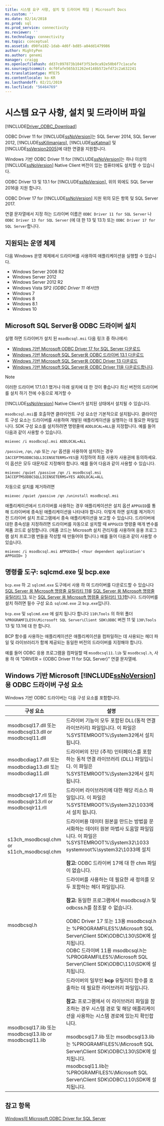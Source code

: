 ```yaml
---
title: 시스템 요구 사항, 설치 및 드라이버 파일 | Microsoft Docs
ms.custom: ''
ms.date: 02/14/2018
ms.prod: sql
ms.prod_service: connectivity
ms.reviewer: ''
ms.technology: connectivity
ms.topic: conceptual
ms.assetid: d90fa182-1dab-4d6f-bd85-a04dd1479986
author: MightyPen
ms.author: genemi
manager: craigg
ms.openlocfilehash: dd37c097873b104f3f53e9ca92e50b6f7c1acafe
ms.sourcegitcommit: 4cf0fafe565b31262e4148b572efd72c2a632241
ms.translationtype: MTE75
ms.contentlocale: ko-KR
ms.lasthandoff: 02/21/2019
ms.locfileid: "56464769"
---
```

# <a name="system-requirements-installation-and-driver-files"></a>시스템 요구 사항, 설치 및 드라이버 파일
[!INCLUDE[Driver_ODBC_Download](../../../includes/driver_odbc_download.md)]

ODBC Driver 11 for [!INCLUDE[ssNoVersion](../../../includes/ssnoversion-md.md)]는 SQL Server 2014, SQL Server 2012, [!INCLUDE[ssKilimanjaro](../../../includes/sskilimanjaro-md.md)], [!INCLUDE[ssKatmai](../../../includes/sskatmai_md.md)] 및 [!INCLUDE[ssVersion2005](../../../includes/ssversion2005-md.md)]에 대한 연결을 지원합니다.  
  
Windows 기반 ODBC Driver 11 for [!INCLUDE[ssNoVersion](../../../includes/ssnoversion-md.md)]는 하나 이상의 [!INCLUDE[ssNoVersion](../../../includes/ssnoversion-md.md)] Native Client 버전이 있는 컴퓨터에도 설치할 수 있습니다.  
  
ODBC Driver 13 및 13.1 for [!INCLUDE[ssNoVersion](../../../includes/ssnoversion-md.md)], 위의 외에도 SQL Server 2016을 지원 합니다. 

ODBC Driver 17 for [!INCLUDE[ssNoVersion](../../../includes/ssnoversion-md.md)] 지원 위의 모든 항목 및 SQL Server 2017.
  
연결 문자열에서 지정 하는 드라이버 이름은 `ODBC Driver 11 for SQL Server` 나 `ODBC Driver 13 for SQL Server` (에 대 한 13 및 13.1) 또는 `ODBC Driver 17 for SQL Server`합니다.
  
## <a name="supported-operating-systems"></a>지원되는 운영 체제

다음 Windows 운영 체제에서 드라이버를 사용하여 애플리케이션을 실행할 수 있습니다.  

-   Windows Server 2008 R2 
-   Windows Server 2012
-   Windows Server 2012 R2    
-   Windows Vista SP2 *(ODBC Driver 11 에서만)*  
-   Windows 7  
-   Windows 8
-   Windows 8.1
-   Windows 10
  
## <a name="installing-microsoft-odbc-driver-for-sql-server"></a>Microsoft SQL Server용 ODBC 드라이버 설치

실행 하면 드라이버가 설치 된 `msodbcsql.msi` 다음 링크 중 하나에서:

- [Windows 기반 Microsoft ODBC Driver 17 for SQL Server 다운로드](https://www.microsoft.com/download/details.aspx?id=56567)
- [Windows 기반 Microsoft SQL Server용 ODBC 드라이버 13.1 다운로드](https://www.microsoft.com/download/details.aspx?id=53339)
- [Windows 기반 Microsoft SQL Server용 ODBC Driver 13 다운로드](https://www.microsoft.com/download/details.aspx?id=50420)
- [Windows 기반 Microsoft SQL Server용 ODBC Driver 11을 다운로드합니다](https://www.microsoft.com/download/details.aspx?id=36434). 

> [!NOTE]
> 이러한 드라이버 17.1.0.1 했거나 아래 설치에 대 한 것이 좋습니다 최신 버전의 드라이버를 설치 하기 전에 수동으로 제거할 수

[!INCLUDE[ssNoVersion](../../../includes/ssnoversion-md.md)] Native Client가 설치된 상태에서 설치될 수 있습니다.  

`msodbcsql.msi`를 호출하면 클라이언트 구성 요소만 기본적으로 설치됩니다. 클라이언트 구성 요소는 드라이버를 사용하여 개발된 애플리케이션을 실행하는 데 필요한 파일입니다. SDK 구성 요소를 설치하려면 명령줄에 `ADDLOCAL=ALL`을 지정합니다. 예를 들어 다음과 같이 사용할 수 있습니다.  
  
```  
msiexec /i msodbcsql.msi ADDLOCAL=ALL  
```  
  
 `/passive`, `/qn`, `/qb` 또는 `/qr` 옵션을 사용하여 설치하는 경우 `IACCEPTMSODBCSQLLICENSETERMS=YES`을 지정하여 최종 사용자 사용권에 동의하세요. 이 옵션은 모두 대문자로 지정해야 합니다. 예를 들어 다음과 같이 사용할 수 있습니다.  
  
```  
msiexec /quiet /passive /qn /i msodbcsql.msi IACCEPTMSODBCSQLLICENSETERMS=YES ADDLOCAL=ALL  
```  
  
 자동으로 설치를 제거하려면  
  
```  
msiexec /quiet /passive /qn /uninstall msodbcsql.msi  
```  
  
애플리케이션에서 드라이버를 사용하는 경우 애플리케이션은 설치 옵션 `APPGUID`를 통해 드라이버에 종속된 애플리케이션을 나타내야 합니다. 이렇게 하면 설치를 제거하기 전 드라이버 설치 프로그램에서 종속 애플리케이션을 보고할 수 있습니다. 드라이버에 대한 종속성을 지정하려면 드라이버를 자동으로 설치할 때 `APPGUID` 명령줄 매개 변수를 제품 코드로 설정합니다. (제품 코드는 Microsoft 설치 관리자를 사용하여 응용 프로그램 설치 프로그램 번들을 작성할 때 만들어야 합니다.) 예를 들어 다음과 같이 사용할 수 있습니다.  
  
```  
msiexec /i msodbcsql.msi APPGUID={ <Your dependent application's APPGUID> }  
```  

## <a name="command-line-tools-sqlcmdexe-and-bcpexe"></a>명령줄 도구: sqlcmd.exe 및 bcp.exe

`bcp.exe` 하 고 `sqlcmd.exe` 도구에서 사용 하 여 드라이버를 다운로드할 수 있습니다 [SQL Server 용 Microsoft 명령줄 유틸리티 11](https://www.microsoft.com/download/details.aspx?id=36433)를 [SQL Server 용 Microsoft 명령줄 유틸리티 13](https://www.microsoft.com/download/details.aspx?id=52680), 또는 [SQL Server 용 Microsoft 명령줄 유틸리티 13.1](https://www.microsoft.com/download/details.aspx?id=53591)합니다. 드라이버를 설치 하려면 필수 구성 요소 `sqlcmd.exe` 고 `bcp.exe`입니다.
  
`bcp.exe` 및 `sqlcmd.exe` 에 설치 됩니다 합니다 `110\Tools` 의 하위 폴더 `%PROGRAMFILES%\Microsoft SQL Server\Client SDK\ODBC` 버전 11 및 `130\Tools` 13 및 13.1에 대 한 합니다.

BCP 함수를 사용하는 애플리케이션은 애플리케이션을 컴파일하는 데 사용되는 헤더 파일 및 라이브러리가 함께 제공되는 동일한 버전의 드라이버를 지정해야 합니다.  

예를 들어 ODBC 응용 프로그램을 컴파일할 때 `msodbcsql11.lib` 및 `msodbcsql.h`, 사용 하 여 "DRIVER = {ODBC Driver 11 for SQL Server}" 연결 문자열에.

## <a name="components-of-the-microsoft-odbc-driver-for-includessnoversionincludesssnoversion-mdmd-on-windows"></a>Windows 기반 Microsoft [!INCLUDE[ssNoVersion](../../../includes/ssnoversion-md.md)]용 ODBC 드라이버 구성 요소 
 Windows 기반 ODBC 드라이버는 다음 구성 요소를 포함합니다.
 
|구성 요소|설명|  
|---------------|-----------------|  
|msodbcsql17.dll 또는 <br> msodbcsql13.dll or <br> msodbcsql11.dll|드라이버 기능이 모두 포함된 DLL(동적 연결 라이브러리) 파일입니다. 이 파일은 %SYSTEMROOT%\System32에서 설치 됩니다.|  
|msodbcdiag17.dll 또는 <br> msodbcdiag13.dll 또는 <br> msodbcdiag11.dll|드라이버의 진단 (추적) 인터페이스를 포함 하는 동적 연결 라이브러리 (DLL) 파일입니다. 이 파일은 %SYSTEMROOT%\System32에서 설치 됩니다.|
|msodbcsqlr17.rll 또는 <br> msodbcsqlr13.rll or <br> msodbcsqlr11.rll|드라이버 라이브러리에 대한 해당 리소스 파일입니다. 이 파일은 %SYSTEMROOT%\System32\1033에서 설치 됩니다.| 
|s13ch_msodbcsql.chm or <br> s11ch_msodbcsql.chm |드라이버용 데이터 원본을 만드는 방법을 문서화하는 데이터 원본 마법사 도움말 파일입니다. 이 파일은 %SYSTEMROOT%\System32\1033 systemroot%\system32\1033에 설치 <br /> <br /> **참고:** ODBC 드라이버 17에 대 한 chm 파일이 없습니다. |  
|msodbcsql.h|드라이버를 사용하는 데 필요한 새 정의를 모두 포함하는 헤더 파일입니다.<br /><br /> **참고:**  동일한 프로그램에서 msodbcsql.h 및 odbcss.h를 참조할 수 없습니다.<br /><br /> ODBC Driver 17 또는 13용 msodbcsql.h는 %PROGRAMFILES%\Microsoft SQL Server\Client SDK\ODBC\130\SDK에 설치됩니다. <br /> ODBC 드라이버 11용 msodbcsql.h는 %PROGRAMFILES%\Microsoft SQL Server\Client SDK\ODBC\110\SDK에 설치됩니다.| 
|msodbcsql17.lib 또는 <br> msodbcsql13.lib or <br> msodbcsql11.lib|드라이버의 일부인 **bcp** 유틸리티 함수를 호출하는 데 필요한 라이브러리 파일입니다.<br /><br /> **참고:**  프로그램에서 이 라이브러리 파일을 참조하는 경우 시스템 경로 및 해당 애플리케이션을 사용하는 시스템 경로에 있는지 확인합니다.<br /><br /> msodbcsql17.lib 또는 msodbcsql13.lib는 %PROGRAMFILES%\Microsoft SQL Server\Client SDK\ODBC\130\SDK에 설치됩니다.<br /> msodbcsql11.lib는 %PROGRAMFILES%\Microsoft SQL Server\Client SDK\ODBC\110\SDK에 설치됩니다.|

  
## <a name="see-also"></a>참고 항목  
 [Windows의 Microsoft ODBC Driver for SQL Server](../../../connect/odbc/windows/microsoft-odbc-driver-for-sql-server-on-windows.md)  
  
  

